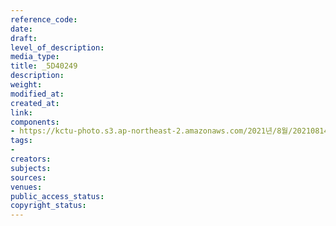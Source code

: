 ```yaml
---
reference_code: 
date: 
draft: 
level_of_description: 
media_type: 
title: _5D40249
description: 
weight: 
modified_at: 
created_at: 
link: 
components:
- https://kctu-photo.s3.ap-northeast-2.amazonaws.com/2021년/8월/20210814_8.15+전국노동자대회/_5D40249.JPG
tags:
- 
creators: 
subjects: 
sources: 
venues: 
public_access_status: 
copyright_status: 
---
```

